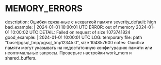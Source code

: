 # MEMORY_ERRORS

description: Ошибки связанные с нехваткой памяти
severity_default: high
bad_example: |
2024-01-01 10:00:01 UTC ERROR: out of memory
2024-01-01 10:00:02 UTC DETAIL: Failed on request of size 1073741824
good_example: |
2024-01-01 10:00:01 UTC LOG: temporary file: path "base/pgsql_tmp/pgsql_tmp12345.0", size 104857600
notes: Ошибки памяти могут указывать на недостаточную конфигурацию памяти или неоптимальные запросы. Проверьте настройки work_mem и shared_buffers.
